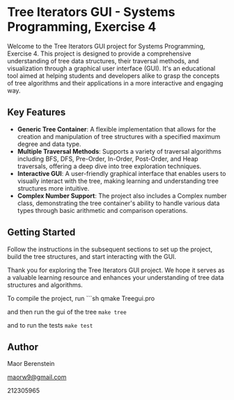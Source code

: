 # Tree Iterators GUI - Systems Programming, Exercise 4

Welcome to the Tree Iterators GUI project for Systems Programming, Exercise 4. This project is designed to provide a comprehensive understanding of tree data structures, their traversal methods, and visualization through a graphical user interface (GUI). It's an educational tool aimed at helping students and developers alike to grasp the concepts of tree algorithms and their applications in a more interactive and engaging way.

## Key Features

- **Generic Tree Container**: A flexible implementation that allows for the creation and manipulation of tree structures with a specified maximum degree and data type.
- **Multiple Traversal Methods**: Supports a variety of traversal algorithms including BFS, DFS, Pre-Order, In-Order, Post-Order, and Heap traversals, offering a deep dive into tree exploration techniques.
- **Interactive GUI**: A user-friendly graphical interface that enables users to visually interact with the tree, making learning and understanding tree structures more intuitive.
- **Complex Number Support**: The project also includes a Complex number class, demonstrating the tree container's ability to handle various data types through basic arithmetic and comparison operations.

## Getting Started

Follow the instructions in the subsequent sections to set up the project, build the tree structures, and start interacting with the GUI.

Thank you for exploring the Tree Iterators GUI project. We hope it serves as a valuable learning resource and enhances your understanding of tree data structures and algorithms.

To compile the project, run  ```sh 
qmake Treegui.pro

and then run the gui of the tree ``make tree``

and to run the tests ``make test``


## Author
Maor Berenstein

maorw9@gmail.com

212305965
